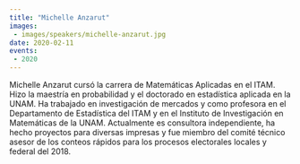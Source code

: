 ```yaml
---
title: "Michelle Anzarut"
images:
 - images/speakers/michelle-anzarut.jpg
date: 2020-02-11
events:
 - 2020
---
```


Michelle Anzarut cursó la carrera de Matemáticas Aplicadas en el ITAM. Hizo la maestría en probabilidad y el doctorado en estadística aplicada en la UNAM. Ha trabajado en investigación de mercados y como profesora en el Departamento de Estadística del ITAM y en el Instituto de Investigación en Matemáticas de la UNAM. Actualmente es consultora independiente, ha hecho proyectos para diversas impresas y fue miembro del comité técnico asesor de los conteos rápidos para los procesos electorales locales y federal del 2018.